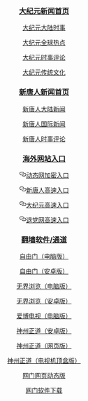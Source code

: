 <div align="center">

<h3><p><a target="_blank" href="https://github.com/ulskhc2002/djy/blob/master/gb/nf1351518.md#1">大纪元新闻首页</a></p></h3>
<p><a target="_blank" href="https://github.com/ulskhc2002/djy/blob/master/gb/nsc413.md#1">大纪元大陆时事</a></p>
<p><a target="_blank" href="https://github.com/ulskhc2002/djy/blob/master/gb/n24hr.md#1">大纪元全球热点</a></p>
<p><a target="_blank" href="https://github.com/ulskhc2002/djy/blob/master/gb/news392.md#1">大纪元时事评论</a></p>
<p><a target="_blank" href="https://github.com/ux2545/djy/blob/master/gb/ncid1982.md#1">大纪元传统文化</a></p>

<h3><p><a target="_blank" href="https://github.com/ulskhc2002/ntdtv/blob/master/gb/prog204.md#1">新唐人新闻首页</a></p></h3>
<p><a target="_blank" href="https://github.com/ulskhc2002/ntdtv/blob/master/gb/prog204_1.md#1">新唐人大陆新闻</a></p>
<p><a target="_blank" href="https://github.com/ulskhc2002/ntdtv/blob/master/gb/prog202_1.md#1">新唐人国际新闻</a></p>
<p><a target="_blank" href="https://github.com/ulskhc2002/ntdtv/blob/master/gb/prog207_1.md#1">新唐人时事评论</a></p>

<h3><p><a target="_blank" href="https://is.gd/qF8pjs">海外网站入口</a></p></h3>

<p><a id="user-content-动态网加密入口" class="anchor" href="#%E5%8A%A8%E6%80%81%E7%BD%91%E5%8A%A0%E5%AF%86%E5%85%A5%E5%8F%A3" aria-hidden="true"><svg class="octicon octicon-link" viewbox="0 0 16 16" version="1.1" width="16" height="16" aria-hidden="true"><path fill-rule="evenodd" d="M4 9h1v1H4c-1.5 0-3-1.69-3-3.5S2.55 3 4 3h4c1.45 0 3 1.69 3 3.5 0 1.41-.91 2.72-2 3.25V8.59c.58-.45 1-1.27 1-2.09C10 5.22 8.98 4 8 4H4c-.98 0-2 1.22-2 2.5S3 9 4 9zm9-3h-1v1h1c1 0 2 1.22 2 2.5S13.98 12 13 12H9c-.98 0-2-1.22-2-2.5 0-.83.42-1.64 1-2.09V6.25c-1.09.53-2 1.84-2 3.25C6 11.31 7.55 13 9 13h4c1.45 0 3-1.69 3-3.5S14.5 6 13 6z"></path></svg></a><a href="https://a1.gddrry.gq/ccc/hao/585888" rel="nofollow">动态网加密入口</a></p>
<p><a id="user-content-新唐人高速入口" class="anchor" href="#%E6%96%B0%E5%94%90%E4%BA%BA%E9%AB%98%E9%80%9F%E5%85%A5%E5%8F%A3" aria-hidden="true"><svg class="octicon octicon-link" viewbox="0 0 16 16" version="1.1" width="16" height="16" aria-hidden="true"><path fill-rule="evenodd" d="M4 9h1v1H4c-1.5 0-3-1.69-3-3.5S2.55 3 4 3h4c1.45 0 3 1.69 3 3.5 0 1.41-.91 2.72-2 3.25V8.59c.58-.45 1-1.27 1-2.09C10 5.22 8.98 4 8 4H4c-.98 0-2 1.22-2 2.5S3 9 4 9zm9-3h-1v1h1c1 0 2 1.22 2 2.5S13.98 12 13 12H9c-.98 0-2-1.22-2-2.5 0-.83.42-1.64 1-2.09V6.25c-1.09.53-2 1.84-2 3.25C6 11.31 7.55 13 9 13h4c1.45 0 3-1.69 3-3.5S14.5 6 13 6z"></path></svg></a><a href="https://a1.gddrry.gq/ccc/hao/5" rel="nofollow">新唐人高速入口</a></p>
<p><a id="user-content-大纪元高速入口" class="anchor" href="#%E5%A4%A7%E7%BA%AA%E5%85%83%E9%AB%98%E9%80%9F%E5%85%A5%E5%8F%A3" aria-hidden="true"><svg class="octicon octicon-link" viewbox="0 0 16 16" version="1.1" width="16" height="16" aria-hidden="true"><path fill-rule="evenodd" d="M4 9h1v1H4c-1.5 0-3-1.69-3-3.5S2.55 3 4 3h4c1.45 0 3 1.69 3 3.5 0 1.41-.91 2.72-2 3.25V8.59c.58-.45 1-1.27 1-2.09C10 5.22 8.98 4 8 4H4c-.98 0-2 1.22-2 2.5S3 9 4 9zm9-3h-1v1h1c1 0 2 1.22 2 2.5S13.98 12 13 12H9c-.98 0-2-1.22-2-2.5 0-.83.42-1.64 1-2.09V6.25c-1.09.53-2 1.84-2 3.25C6 11.31 7.55 13 9 13h4c1.45 0 3-1.69 3-3.5S14.5 6 13 6z"></path></svg></a><a href="https://a1.gddrry.gq/ccc/hao/7" rel="nofollow">大纪元高速入口</a></p>
<p><a id="user-content-退党网高速入口" class="anchor" href="#%E9%80%80%E5%85%9A%E7%BD%91%E9%AB%98%E9%80%9F%E5%85%A5%E5%8F%A3" aria-hidden="true"><svg class="octicon octicon-link" viewbox="0 0 16 16" version="1.1" width="16" height="16" aria-hidden="true"><path fill-rule="evenodd" d="M4 9h1v1H4c-1.5 0-3-1.69-3-3.5S2.55 3 4 3h4c1.45 0 3 1.69 3 3.5 0 1.41-.91 2.72-2 3.25V8.59c.58-.45 1-1.27 1-2.09C10 5.22 8.98 4 8 4H4c-.98 0-2 1.22-2 2.5S3 9 4 9zm9-3h-1v1h1c1 0 2 1.22 2 2.5S13.98 12 13 12H9c-.98 0-2-1.22-2-2.5 0-.83.42-1.64 1-2.09V6.25c-1.09.53-2 1.84-2 3.25C6 11.31 7.55 13 9 13h4c1.45 0 3-1.69 3-3.5S14.5 6 13 6z"></path></svg></a><a href="https://a1.gddrry.gq/ccc/hao/8" rel="nofollow">退党网高速入口</a></p>
<p>
<h3><p><a target="_blank" href="https://git.io/fgp">翻墙软件/通道</a></p></h3>
<p><a href="https://cdn.jsdelivr.net/gh/ulskhc2002/www/szzd/fgp.zip">自由门（电脑版）</a></p>
<p><a href="https://cdn.jsdelivr.net/gh/ulskhc2002/www/szzd/fgma.apk">自由门（安卓版）</a></p>
<p><a href="https://cdn.jsdelivr.net/gh/ulskhc2002/www/szzd/u.zip">无界浏览（电脑版）</a></p>
<p><a href="https://cdn.jsdelivr.net/gh/ulskhc2002/www/szzd/um.apk">无界浏览（安卓版）</a></p>
<p><a href="https://cdn.jsdelivr.net/gh/ulskhc2002/www/szzd/iPPOTV.zip">爱博电视（电脑版）</a></p>
<p><a href="https://cdn.jsdelivr.net/gh/ulskhc2002/www/szzd/SzzdOgate.apk">神州正道（安卓版）</a></p>
<p><a href="https://cdn.jsdelivr.net/gh/ulskhc2002/www/szzd/szzdogate.rar">神州正道（网页版）</a></p>
<p><a href="https://cdn.jsdelivr.net/gh/ulskhc2002/www/szzd/SzzdOgateTV.apk">神州正道（电视机顶盒版）</a></p>
<p><a target="_blank" href="https://rawcdn.githack.com/ulskhc2002/oo/master/wm.html">网门网页动态版</a></p>
<p><a target="_blank" href="https://github.com/odoor2/oo/blob/master/README.md">网门软件下载</a></p>
